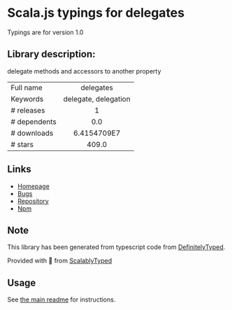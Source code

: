 
# Scala.js typings for delegates

Typings are for version 1.0

## Library description:
delegate methods and accessors to another property

|                    |                 |
| ------------------ | :-------------: |
| Full name          | delegates |
| Keywords           | delegate, delegation |
| # releases         | 1 |
| # dependents       | 0.0 |
| # downloads        | 6.4154709E7 |
| # stars            | 409.0 |

## Links
- [Homepage](https://github.com/visionmedia/node-delegates#readme)
- [Bugs](https://github.com/visionmedia/node-delegates/issues)
- [Repository](https://github.com/visionmedia/node-delegates)
- [Npm](https://www.npmjs.com/package/delegates)
    


## Note
This library has been generated from typescript code from [DefinitelyTyped](https://definitelytyped.org).

Provided with :purple_heart: from [ScalablyTyped](https://github.com/oyvindberg/ScalablyTyped)

## Usage
See [the main readme](../../readme.md) for instructions.


